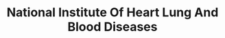 ---
# This topic lives at
# https://digital.gov/topics/national-institute-of-heart-lung-and-blood-diseases

# Topic Title
title: "National Institute Of Heart Lung And Blood Diseases"

# description — keep it short and clear
# summary: ""

# Weight
weight: 1

# For more information on managing topics,
# see https://github.com/GSA/digitalgov.gov/wiki/topics
---